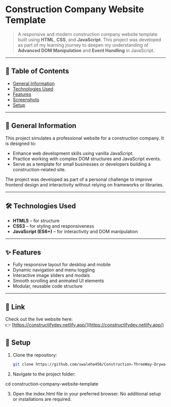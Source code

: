 # Construction Company Website Template

> A responsive and modern construction company website template built using **HTML**, **CSS**, and **JavaScript**. This project was developed as part of my learning journey to deepen my understanding of **Advanced DOM Manipulation** and **Event Handling** in JavaScript.

---

## 📑 Table of Contents

- [General Information](#general-information)
- [Technologies Used](#technologies-used)
- [Features](#features)
- [Screenshots](#screenshots)
- [Setup](#setup)

---

## 🧾 General Information

This project simulates a professional website for a construction company. It is designed to:

- Enhance web development skills using vanilla JavaScript.
- Practice working with complex DOM structures and JavaScript events.
- Serve as a template for small businesses or developers building a construction-related site.

The project was developed as part of a personal challenge to improve frontend design and interactivity without relying on frameworks or libraries.

---

## 🛠️ Technologies Used

- **HTML5** – for structure  
- **CSS3** – for styling and responsiveness  
- **JavaScript (ES6+)** – for interactivity and DOM manipulation  

---

## ✨ Features

- Fully responsive layout for desktop and mobile  
- Dynamic navigation and menu toggling  
- Interactive image sliders and modals  
- Smooth scrolling and animated UI elements  
- Modular, reusable code structure  

---

## 📸 Link

Check out the live website here:  
👉 [https://constructifydev.netlify.app/](https://constructifydev.netlify.app/)


## 🧰 Setup

1. Clone the repository:

   ```bash
   git clone https://github.com/swaleha456/Construction-ThreeWay-Drywall.git 

2. Navigate to the project folder:

  cd construction-company-website-template

3. Open the index.html file in your preferred browser. No additional setup or installations are required.
